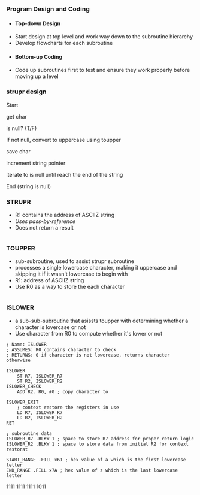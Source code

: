 ### Program Design and Coding
- #### Top-down Design
- Start design at top level and work way down to the subroutine hierarchy
- Develop flowcharts for each subroutine
- #### Bottom-up Coding
- Code up subroutines first to test and ensure they work properly before moving up a level

### strupr design
Start

get char

is null? (T/F)

If not null, convert to uppercase using toupper

save char

increment string pointer

iterate to is null until reach the end of the string

End (string is null)

### STRUPR
- R1 contains the address of ASCIIZ string
- *Uses pass-by-reference*
- Does not return a result
```asm

```

### TOUPPER
- sub-subroutine, used to assist strupr subroutine
- processes a single lowercase character, making it uppercase and skipping it if it wasn't lowercase to begin with
- R1: address of ASCIIZ string
- Use R0 as a way to store the each character
```

```

### ISLOWER
- a sub-sub-subroutine that asissts toupper with determining whether a character is lovercase or not
- Use character from R0 to compute whether it's lower or not
```
; Name: ISLOWER
; ASSUMES: R0 contains character to check
; RETURNS: 0 if character is not lowercase, returns character otherwise

ISLOWER
	ST R7, ISLOWER_R7
	ST R2, ISLOWER_R2
ISLOWER_CHECK
	ADD R2. R0, #0 ; copy character to 

ISLOWER_EXIT
	; context restore the registers in use
	LD R7, ISLOWER_R7
	LD R2, ISLOWER_R2
RET

; subroutine data
ISLOWER_R7 .BLKW 1 ; space to store R7 address for proper return logic
ISLOWER_R2 .BLKW 1 ; space to store data from initial R2 for context restorat

START_RANGE .FILL x61 ; hex value of a which is the first lowercase letter
END_RANGE .FILL x7A ; hex value of z which is the last lowercase letter
```
1111 1111 1111 1011

